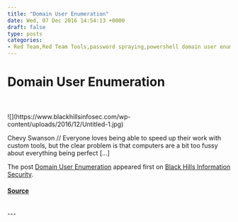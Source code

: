 ```yaml
---
title: "Domain User Enumeration"
date: Wed, 07 Dec 2016 14:54:13 +0000
draft: false
type: posts
categories: 
- Red Team,Red Team Tools,password spraying,powershell domain user enumeration,tools
---
```

# Domain User Enumeration

<br/>

<br/>
![](https://www.blackhillsinfosec.com/wp-content/uploads/2016/12/Untitled-1.jpg)

Chevy Swanson // Everyone loves being able to speed up their work with custom tools, but the clear problem is that computers are a bit too fussy about everything being perfect \[…\]

The post [Domain User Enumeration](https://www.blackhillsinfosec.com/domain-user-enumeration/) appeared first on [Black Hills Information Security](https://www.blackhillsinfosec.com).

#### [Source](https://www.blackhillsinfosec.com/domain-user-enumeration/)

<br/>
---
